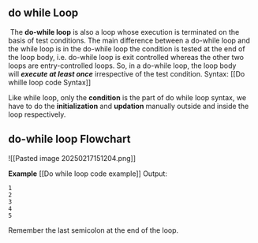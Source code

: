 ## do while Loop
 The **do-while loop** is also a loop whose execution is terminated on the basis of test conditions. The main difference between a do-while loop and the while loop is in the do-while loop the condition is tested at the end of the loop body, i.e. do-while loop is exit controlled whereas the other two loops are entry-controlled loops. So, in a do-while loop, the loop body will _****execute at least once****_ irrespective of the test condition.
Syntax:
[[Do whille loop code Syntax]]

Like while loop, only the ****condition**** is the part of do while loop syntax, we have to do the ****initialization**** and ****updation**** manually outside and inside the loop respectively.

## do-while loop Flowchart
![[Pasted image 20250217151204.png]]

****Example****
[[Do while loop code example]]
Output:
```Output
1
2
3
4
5
```
Remember the last semicolon at the end of the loop.
